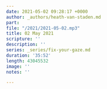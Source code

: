 ```yaml
---
date: 2021-05-02 09:28:17 +0000
author: _authors/heath-van-staden.md
part: 
file: "/2021/2021-05-02.mp3"
title: 02 May 2021
scripture: ''
description: ''
series: _series/fix-your-gaze.md
duration: '35:52'
length: 43045532
image: ''
notes: ''

---
```

